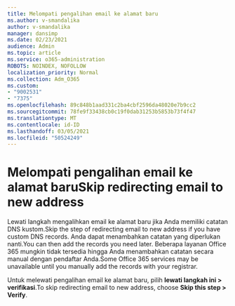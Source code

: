 ```yaml
---
title: Melompati pengalihan email ke alamat baru
ms.author: v-smandalika
author: v-smandalika
manager: dansimp
ms.date: 02/23/2021
audience: Admin
ms.topic: article
ms.service: o365-administration
ROBOTS: NOINDEX, NOFOLLOW
localization_priority: Normal
ms.collection: Adm_O365
ms.custom:
- "9002531"
- "7375"
ms.openlocfilehash: 89c848b1aad331c2ba4cbf2596da48020e7b9cc2
ms.sourcegitcommit: 78fe9f33438cb0c19f0dab31253b5853b73f4f47
ms.translationtype: MT
ms.contentlocale: id-ID
ms.lasthandoff: 03/05/2021
ms.locfileid: "50524249"
---
```

# <a name="skip-redirecting-email-to-new-address"></a><span data-ttu-id="c7bd8-102">Melompati pengalihan email ke alamat baru</span><span class="sxs-lookup"><span data-stu-id="c7bd8-102">Skip redirecting email to new address</span></span>

<span data-ttu-id="c7bd8-103">Lewati langkah mengalihkan email ke alamat baru jika Anda memiliki catatan DNS kustom.</span><span class="sxs-lookup"><span data-stu-id="c7bd8-103">Skip the step of redirecting email to new address if you have custom DNS records.</span></span> <span data-ttu-id="c7bd8-104">Anda dapat menambahkan catatan yang diperlukan nanti.</span><span class="sxs-lookup"><span data-stu-id="c7bd8-104">You can then add the records you need later.</span></span> <span data-ttu-id="c7bd8-105">Beberapa layanan Office 365 mungkin tidak tersedia hingga Anda menambahkan catatan secara manual dengan pendaftar Anda.</span><span class="sxs-lookup"><span data-stu-id="c7bd8-105">Some Office 365 services may be unavailable until you manually add the records with your registrar.</span></span>

<span data-ttu-id="c7bd8-106">Untuk melewati pengalihan email ke alamat baru, pilih **lewati langkah ini > verifikasi**.</span><span class="sxs-lookup"><span data-stu-id="c7bd8-106">To skip redirecting email to new address, choose **Skip this step > Verify**.</span></span>